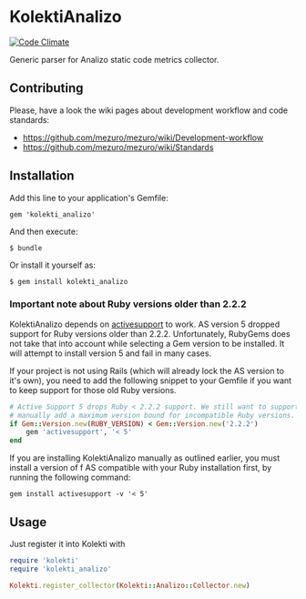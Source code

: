 # KolektiAnalizo

[![Code Climate](https://codeclimate.com/github/mezuro/kolekti_analizo.png)](https://codeclimate.com/github/mezuro/kalibro_client)

Generic parser for Analizo static code metrics collector.

## Contributing

Please, have a look the wiki pages about development workflow and code standards:

* https://github.com/mezuro/mezuro/wiki/Development-workflow
* https://github.com/mezuro/mezuro/wiki/Standards

## Installation

Add this line to your application's Gemfile:

    gem 'kolekti_analizo'

And then execute:

    $ bundle

Or install it yourself as:

    $ gem install kolekti_analizo

### Important note about Ruby versions older than 2.2.2

KolektiAnalizo depends on [activesupport](https://github.com/rails/activesupport) to work.
AS version 5 dropped support for Ruby versions older than 2.2.2. Unfortunately,
RubyGems does not take that into account while selecting a Gem version to be installed.
It will attempt to install version 5 and fail in many cases.

If your project is not using Rails (which will already lock the AS version to it's own),
you need to add the following snippet to your Gemfile if you want to keep support
for those old Ruby versions.

```ruby
# Active Support 5 drops Ruby < 2.2.2 support. We still want to support it, so
# manually add a maximum version bound for incompatible Ruby versions.
if Gem::Version.new(RUBY_VERSION) < Gem::Version.new('2.2.2')
    gem 'activesupport', '< 5'
end
```

If you are installing KolektiAnalizo manually as outlined earlier, you must install a version
of f AS compatible with your Ruby installation first, by running the following command:

    gem install activesupport -v '< 5'

## Usage

Just register it into Kolekti with

```ruby
require 'kolekti'
require 'kolekti_analizo'

Kolekti.register_collector(Kolekti::Analizo::Collector.new)
```
